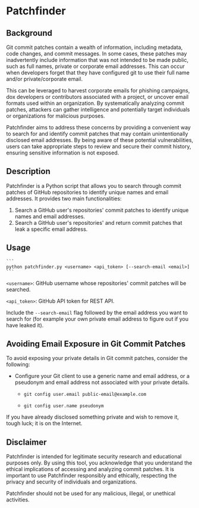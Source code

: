 # Patchfinder

## Background
Git commit patches contain a wealth of information, including metadata, code changes, and commit messages. In some cases, these patches may inadvertently include information that was not intended to be made public, such as full names, private or corporate email addresses. This can occur when developers forget that they have configured git to use their full name and/or private/corporate email.

This can be leveraged to harvest corporate emails for phishing campaigns, dox developers or contributors associated with a project, or uncover email formats used within an organization. By systematically analyzing commit patches, attackers can gather intelligence and potentially target individuals or organizations for malicious purposes.

Patchfinder aims to address these concerns by providing a convenient way to search for and identify commit patches that may contain unintentionally disclosed email addresses. By being aware of these potential vulnerabilities, users can take appropriate steps to review and secure their commit history, ensuring sensitive information is not exposed.

## Description
Patchfinder is a Python script that allows you to search through commit patches of GitHub repositories to identify unique names and email addresses. It provides two main functionalities:

1. Search a GitHub user's repositories' commit patches to identify unique names and email addresses.
2. Search a GitHub user's repositories' and return commit patches that leak a specific email address.

## Usage
    ```
    python patchfinder.py <username> <api_token> [--search-email <email>]
    ```
`<username>`: GitHub username whose repositories' commit patches will be searched.

`<api_token>`: GitHub API token for REST API.

Include the `--search-email` flag followed by the email address you want to search for (for example your own private email address to figure out if you have leaked it).

## Avoiding Email Exposure in Git Commit Patches
To avoid exposing your private details in Git commit patches, consider the following:

- Configure your Git client to use a generic name and email address, or a pseudonym and email address not associated with your private details.

    - `git config user.email public-email@example.com`

    - `git config user.name pseudonym`

If you have already disclosed something private and wish to remove it, tough luck; it is on the Internet. 

## Disclaimer

Patchfinder is intended for legitimate security research and educational purposes only. By using this tool, you acknowledge that you understand the ethical implications of accessing and analyzing commit patches. It is important to use Patchfinder responsibly and ethically, respecting the privacy and security of individuals and organizations.

Patchfinder should not be used for any malicious, illegal, or unethical activities.
